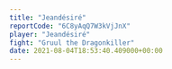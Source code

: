 ```yaml
---
title: "Jeandésiré"
reportCode: "6C8yAqQ7W3kVjJnX"
player: "Jeandésiré"
fight: "Gruul the Dragonkiller"
date: 2021-08-04T18:53:40.409000+00:00
---
```

